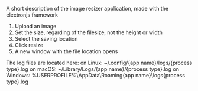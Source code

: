 A short description of the image resizer application, made with the electronjs framework 

1) Upload an image
2) Set the size, regarding of the filesize, not the height or width 
3) Select the saving location 
4) Click resize 
5) A new window with the file location opens

The log files are located here:
  on Linux: ~/.config/{app name}/logs/{process type}.log
  on macOS: ~/Library/Logs/{app name}/{process type}.log
  on Windows: %USERPROFILE%\AppData\Roaming\{app name}\logs\{process type}.log
